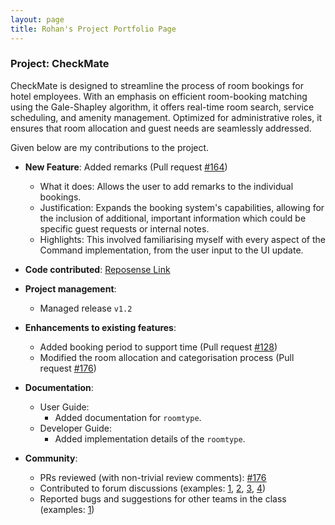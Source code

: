 ```yaml
---
layout: page
title: Rohan's Project Portfolio Page
---
```


### Project: CheckMate

CheckMate is designed to streamline the process of room bookings for hotel employees. With an emphasis on efficient room-booking matching using the Gale-Shapley algorithm, it offers real-time room search, service scheduling, and amenity management. Optimized for administrative roles, it ensures that room allocation and guest needs are seamlessly addressed.

Given below are my contributions to the project.

* **New Feature**: Added remarks (Pull request [#164](https://github.com/AY2324S1-CS2103T-F10-1/tp/pull/164))
    * What it does: Allows the user to add remarks to the individual bookings.
    * Justification: Expands the booking system's capabilities, allowing for the inclusion of additional, important information which could be specific guest requests or internal notes.
    * Highlights: This involved familiarising myself with every aspect of the Command implementation, from the user input to the UI update.

* **Code contributed**: [Reposense Link](https://nus-cs2103-ay2324s1.github.io/tp-dashboard/?search=RB9823&sort=groupTitle&sortWithin=title&timeframe=commit&mergegroup=&groupSelect=groupByRepos&breakdown=true&checkedFileTypes=docs~functional-code~test-code&since=2023-09-22)

* **Project management**:
    * Managed release `v1.2`

* **Enhancements to existing features**:
    * Added booking period to support time (Pull request [#128](https://github.com/AY2324S1-CS2103T-F10-1/tp/pull/128))
    * Modified the room allocation and categorisation process (Pull request [#176](https://github.com/AY2324S1-CS2103T-F10-1/tp/pull/176))

* **Documentation**:
    * User Guide:
        * Added documentation for `roomtype`.
    * Developer Guide:
        * Added implementation details of the `roomtype`.

* **Community**:
    * PRs reviewed (with non-trivial review comments): [\#176]()
    * Contributed to forum discussions (examples: [1](), [2](), [3](), [4]())
    * Reported bugs and suggestions for other teams in the class (examples: [1](https://github.com/AY2324S1-CS2103T-F10-1/tp/issues/136))
